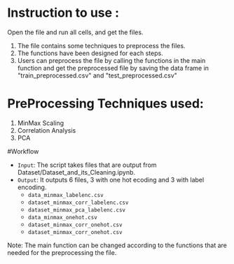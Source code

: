 # Instruction to use :

Open the file and run all cells, and get the files.
1) The file contains some techniques to preprocess the files.
2) The functions have been designed for each steps.
3) Users can preprocess the file by calling the functions in the main function and get the preprocessed file by saving the data frame in "train_preprocessed.csv" and "test_preprocessed.csv"

# PreProcessing Techniques used:

1) MinMax Scaling
2) Correlation Analysis
3) PCA


#Workflow

* `Input`: The script takes files that are output from Dataset/Dataset_and_its_Cleaning.ipynb.
* `Output`: It outputs 6 files, 3 with one hot ecoding and 3 with label encoding.
    * `data_minmax_labelenc.csv`
    * `dataset_minmax_corr_labelenc.csv`
    * `dataset_minmax_pca_labelenc.csv`
    * `data_minmax_onehot.csv`
    * `dataset_minmax_corr_onehot.csv`
    * `dataset_minmax_corr_onehot.csv`

Note: The main function can be changed according to the functions that are needed for the preprocessing the file. 
